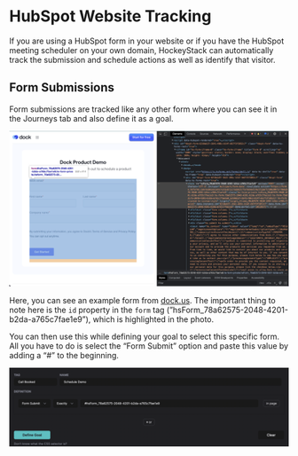 # HubSpot Website Tracking

If you are using a HubSpot form in your website or if you have the HubSpot meeting scheduler on your own domain, HockeyStack can automatically track the submission and schedule actions as well as identify that visitor.

## Form Submissions

Form submissions are tracked like any other form where you can see it in the Journeys tab and also define it as a goal.

![Screen Shot 2023-01-26 at 20.45.24.png](HubSpot%20Website%20Tracking%20998b34477f554a92ae168da37e522c69/Screen_Shot_2023-01-26_at_20.45.24.png)

Here, you can see an example form from [dock.us](http://dock.us). The important thing to note here is the `id` property in the `form` tag (”hsForm_78a62575-2048-4201-b2da-a765c7fae1e9”), which is highlighted in the photo.

You can then use this while defining your goal to select this specific form. All you have to do is select the “Form Submit” option and paste this value by adding a “#” to the beginning.

![Screen Shot 2023-01-26 at 20.52.48.png](HubSpot%20Website%20Tracking%20998b34477f554a92ae168da37e522c69/Screen_Shot_2023-01-26_at_20.52.48.png)